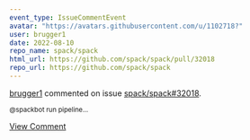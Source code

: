 ```yaml
---
event_type: IssueCommentEvent
avatar: "https://avatars.githubusercontent.com/u/1102718?"
user: brugger1
date: 2022-08-10
repo_name: spack/spack
html_url: https://github.com/spack/spack/pull/32018
repo_url: https://github.com/spack/spack
---
```


<a href='https://github.com/brugger1' target='_blank'>brugger1</a> commented on issue <a href='https://github.com/spack/spack/pull/32018' target='_blank'>spack/spack#32018</a>.

<small>@spackbot run pipeline...</small>

<a href='https://github.com/spack/spack/pull/32018' target='_blank'>View Comment</a>
